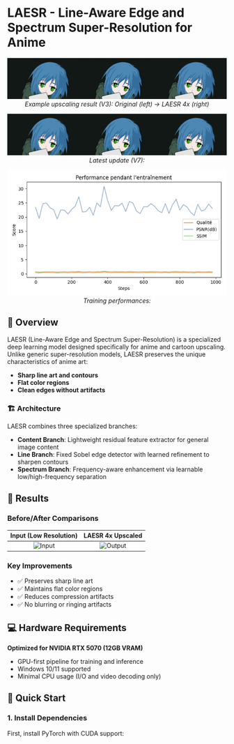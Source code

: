 # LAESR - Line-Aware Edge and Spectrum Super-Resolution for Anime

<p align="center">
  <img src="runs/samples/sample_full-v5.png" alt="LAESR Results" width="800"/>
  <br/>
  <em>Example upscaling result (V3): Original (left) → LAESR 4x (right)</em>
</p>

<p align="center">
  <img src="runs/samples/sample_full_last.png" alt="LAESR Results" width="800"/>
  <em>Latest update (V7):</em>
  <br/>
</p>

<p align="center">
  <img src="runs/samples/training_performance.png" alt="LAESR Results" width="800"/>
  <em>Training performances:</em>
  <br/>
</p>

## 🎯 Overview

LAESR (Line-Aware Edge and Spectrum Super-Resolution) is a specialized deep learning model designed specifically for anime and cartoon upscaling. Unlike generic super-resolution models, LAESR preserves the unique characteristics of anime art:

- **Sharp line art and contours**
- **Flat color regions**
- **Clean edges without artifacts**

### 🏗️ Architecture

LAESR combines three specialized branches:

- **Content Branch**: Lightweight residual feature extractor for general image content
- **Line Branch**: Fixed Sobel edge detector with learned refinement to sharpen contours
- **Spectrum Branch**: Frequency-aware enhancement via learnable low/high-frequency separation

## 📸 Results

### Before/After Comparisons

| Input (Low Resolution) | LAESR 4x Upscaled |
|:----------------------:|:-----------------:|
| ![Input](runs/samples/input_example.png) | ![Output](runs/samples/output_example.png) |

### Key Improvements
- ✅ Preserves sharp line art
- ✅ Maintains flat color regions
- ✅ Reduces compression artifacts
- ✅ No blurring or ringing artifacts

## 💻 Hardware Requirements

**Optimized for NVIDIA RTX 5070 (12GB VRAM)**
- GPU-first pipeline for training and inference
- Windows 10/11 supported
- Minimal CPU usage (I/O and video decoding only)

## 🚀 Quick Start

### 1. Install Dependencies

First, install PyTorch with CUDA support:
